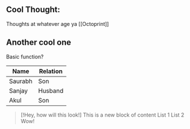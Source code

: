 ## Cool Thought:
Thoughts at whatever age ya [[Octoprint]]

## Another cool one 
Basic function?

| Name    | Relation |
| ------- | -------- |
| Saurabh | Son      |
| Sanjay  | Husband  |
| Akul    | Son      | 



> [!Hey, how will this look!] This is a new block of content
> List 1
> List 2
> Wow!